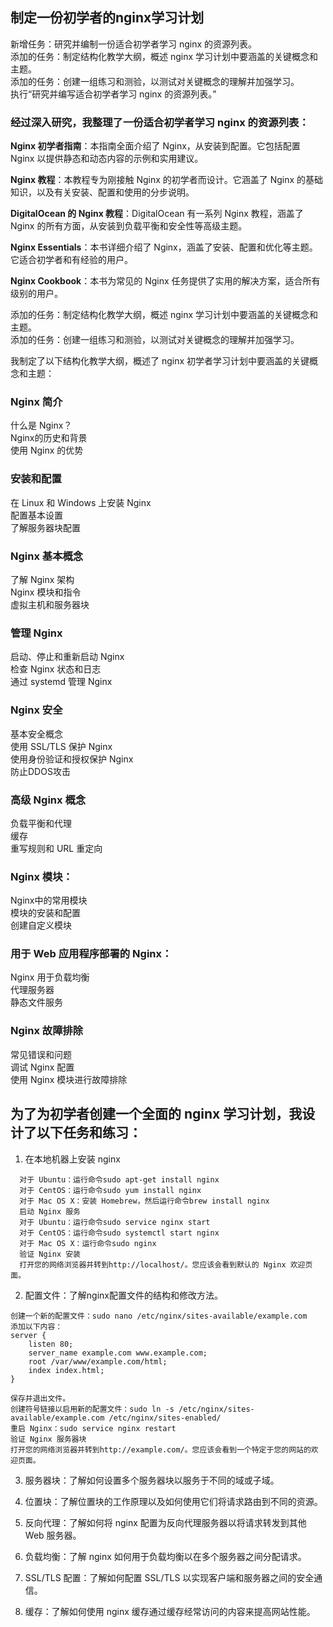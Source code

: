 ## 制定一份初学者的nginx学习计划

新增任务：研究并编制一份适合初学者学习 nginx 的资源列表。<br/>
添加的任务：制定结构化教学大纲，概述 nginx 学习计划中要涵盖的关键概念和主题。<br/>
添加的任务：创建一组练习和测验，以测试对关键概念的理解并加强学习。<br/>
执行“研究并编写适合初学者学习 nginx 的资源列表。”<br/>


### 经过深入研究，我整理了一份适合初学者学习 nginx 的资源列表：

**Nginx 初学者指南**：本指南全面介绍了 Nginx，从安装到配置。它包括配置 Nginx 以提供静态和动态内容的示例和实用建议。

**Nginx 教程**：本教程专为刚接触 Nginx 的初学者而设计。它涵盖了 Nginx 的基础知识，以及有关安装、配置和使用的分步说明。

**DigitalOcean 的 Nginx 教程**：DigitalOcean 有一系列 Nginx 教程，涵盖了 Nginx 的所有方面，从安装到负载平衡和安全性等高级主题。

**Nginx Essentials**：本书详细介绍了 Nginx，涵盖了安装、配置和优化等主题。它适合初学者和有经验的用户。

**Nginx Cookbook**：本书为常见的 Nginx 任务提供了实用的解决方案，适合所有级别的用户。


添加的任务：制定结构化教学大纲，概述 nginx 学习计划中要涵盖的关键概念和主题。<br/>
添加的任务：创建一组练习和测验，以测试对关键概念的理解并加强学习。<br/>

我制定了以下结构化教学大纲，概述了 nginx 初学者学习计划中要涵盖的关键概念和主题：

### Nginx 简介

什么是 Nginx？<br/>
Nginx的历史和背景<br/>
使用 Nginx 的优势<br/>

### 安装和配置

在 Linux 和 Windows 上安装 Nginx<br/>
配置基本设置<br/>
了解服务器块配置<br/>

### Nginx 基本概念

了解 Nginx 架构 <br/>
Nginx 模块和指令 <br/>
虚拟主机和服务器块 <br/>

### 管理 Nginx

启动、停止和重新启动 Nginx <br/>
检查 Nginx 状态和日志 <br/>
通过 systemd 管理 Nginx <br/>

### Nginx 安全

基本安全概念  <br/>
使用 SSL/TLS 保护 Nginx  <br/>
使用身份验证和授权保护 Nginx  <br/>
防止DDOS攻击
 
### 高级 Nginx 概念

负载平衡和代理 <br/>
缓存 <br/>
重写规则和 URL 重定向 <br/>

### Nginx 模块：

Nginx中的常用模块<br/>
模块的安装和配置<br/>
创建自定义模块<br/>


###  用于 Web 应用程序部署的 Nginx：

Nginx 用于负载均衡 <br/>
代理服务器 <br/>
静态文件服务 <br/>

### Nginx 故障排除

常见错误和问题 <br/>
调试 Nginx 配置 <br/>
使用 Nginx 模块进行故障排除 <br/>




## 为了为初学者创建一个全面的 nginx 学习计划，我设计了以下任务和练习：

1. 在本地机器上安装 nginx

```
  对于 Ubuntu：运行命令sudo apt-get install nginx
  对于 CentOS：运行命令sudo yum install nginx
  对于 Mac OS X：安装 Homebrew，然后运行命令brew install nginx
  启动 Nginx 服务
  对于 Ubuntu：运行命令sudo service nginx start
  对于 CentOS：运行命令sudo systemctl start nginx
  对于 Mac OS X：运行命令sudo nginx
  验证 Nginx 安装
  打开您的网络浏览器并转到http://localhost/。您应该会看到默认的 Nginx 欢迎页面。
```

2. 配置文件：了解nginx配置文件的结构和修改方法。

```
创建一个新的配置文件：sudo nano /etc/nginx/sites-available/example.com
添加以下内容：
server {
    listen 80;
    server_name example.com www.example.com;
    root /var/www/example.com/html;
    index index.html;
}

保存并退出文件。
创建符号链接以启用新的配置文件：sudo ln -s /etc/nginx/sites-available/example.com /etc/nginx/sites-enabled/
重启 Nginx：sudo service nginx restart
验证 Nginx 服务器块
打开您的网络浏览器并转到http://example.com/。您应该会看到一个特定于您的网站的欢迎页面。
```

3. 服务器块：了解如何设置多个服务器块以服务于不同的域或子域。

4. 位置块：了解位置块的工作原理以及如何使用它们将请求路由到不同的资源。

5. 反向代理：了解如何将 nginx 配置为反向代理服务器以将请求转发到其他 Web 服务器。

6. 负载均衡：了解 nginx 如何用于负载均衡以在多个服务器之间分配请求。

7. SSL/TLS 配置：了解如何配置 SSL/TLS 以实现客户端和服务器之间的安全通信。

8. 缓存：了解如何使用 nginx 缓存通过缓存经常访问的内容来提高网站性能。
